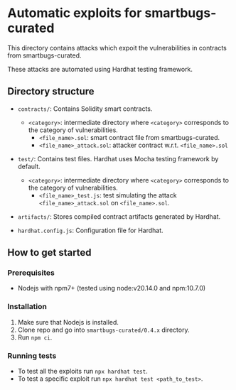 # Automatic exploits for smartbugs-curated

This directory contains attacks which expoit the vulnerabilities in contracts from smartbugs-curated.

These attacks are automated using Hardhat testing framework.

## Directory structure
- `contracts/`: Contains Solidity smart contracts.
    + `<category>`: intermediate directory where `<category>` corresponds to the category of vulnerabilities.
        - `<file_name>.sol`: smart contract file from smartbugs-curated.
        - `<file_name>_attack.sol`: attacker contract w.r.t. `<file_name>.sol`

- `test/`: Contains test files. Hardhat uses Mocha testing framework by default.
    + `<category>`: intermediate directory where `<category>` corresponds to the category of vulnerabilities.
        - `<file_name>_test.js`: test simulating the attack `<file_name>_attack.sol` on `<file_name>.sol`.

- `artifacts/`: Stores compiled contract artifacts generated by Hardhat.

- `hardhat.config.js`: Configuration file for Hardhat.

## How to get started

### Prerequisites
- Nodejs with npm7+ (tested using node:v20.14.0 and npm:10.7.0)

### Installation
1. Make sure that Nodejs is installed.
2. Clone repo and go into `smartbugs-curated/0.4.x` directory.
3. Run `npm ci`.

### Running tests
- To test all the exploits run `npx hardhat test`.
- To test a specific exploit run `npx hardhat test <path_to_test>`.
